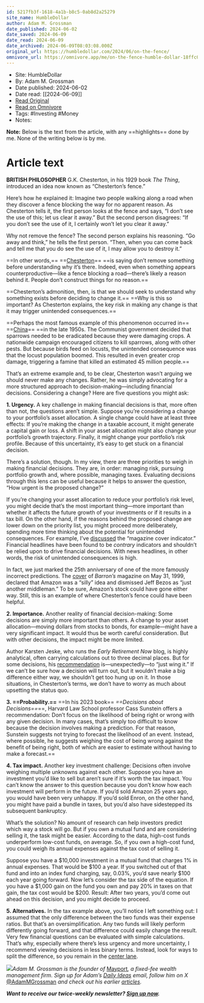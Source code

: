 ```yaml
---
id: 5217fb3f-1618-4a1b-b8c5-0ab8d2a25279
site_name: HumbleDollar
author: Adam M. Grossman
date_published: 2024-06-02
date_saved: 2024-06-09
date_read: 2024-06-09
date_archived: 2024-06-09T08:03:08.000Z
original_url: https://humbledollar.com/2024/06/on-the-fence/
omnivore_url: https://omnivore.app/me/on-the-fence-humble-dollar-18ffc03972b
---
```


 - Site: HumbleDollar
 - By: Adam M. Grossman
 - Date published: 2024-06-02
 - Date read: [[2024-06-09]]
 - [Read Original](https://humbledollar.com/2024/06/on-the-fence/)
 - [Read on Omnivore](https://omnivore.app/me/on-the-fence-humble-dollar-18ffc03972b)
 - Tags:  #Investing  #Money 
 - Notes: 

**Note:** Below is the text from the article, with any ==highlights== done by me. None of the writing below is by me.

# Article text
**BRITISH PHILOSOPHER** G.K. Chesterton, in his 1929 book _The Thing_, introduced an idea now known as “Chesterton’s fence.”

Here’s how he explained it: Imagine two people walking along a road when they discover a fence blocking the way for no apparent reason. As Chesterton tells it, the first person looks at the fence and says, “I don’t see the use of this; let us clear it away.” But the second person disagrees: “If you don’t see the use of it, I certainly won’t let you clear it away.”

Why not remove the fence? The second person explains his reasoning. “Go away and think,” he tells the first person. “Then, when you can come back and tell me that you do see the use of it, I may allow you to destroy it.”

==In other words,== ==[Chesterton](https://en.wikipedia.org/wiki/G.%5FK.%5FChesterton)== ==is saying don’t remove something before understanding why it’s there. Indeed, even when something appears counterproductive—like a fence blocking a road—there’s likely a reason behind it. People don’t construct things for no reason.==

==Chesterton’s admonition, then, is that we should seek to understand why something exists before deciding to change it.== ==Why is this so important? As Chesterton explains, the key risk in making any change is that it may trigger unintended consequences.==

==Perhaps the most famous example of this phenomenon occurred in== ==[China](https://journals.sagepub.com/doi/pdf/10.1177/0306422018800259)== ==in the late 1950s. The Communist government decided that sparrows needed to be eradicated because they were damaging crops. A nationwide campaign encouraged citizens to kill sparrows, along with other pests. But because birds feed on locusts, the unintended consequence was that the locust population boomed. This resulted in even greater crop damage, triggering a famine that killed an estimated 45 million people.==

That’s an extreme example and, to be clear, Chesterton wasn’t arguing we should never make any changes. Rather, he was simply advocating for a more structured approach to decision-making—including financial decisions. Considering a change? Here are five questions you might ask:

**1\. Urgency.** A key challenge in making financial decisions is that, more often than not, the questions aren’t simple. Suppose you’re considering a change to your portfolio’s asset allocation. A single change could have at least three effects: If you’re making the change in a taxable account, it might generate a capital gain or loss. A shift in your asset allocation might also change your portfolio’s growth trajectory. Finally, it might change your portfolio’s risk profile. Because of this uncertainty, it’s easy to get stuck on a financial decision.

There’s a solution, though. In my view, there are three priorities to weigh in making financial decisions. They are, in order: managing risk, pursuing portfolio growth and, where possible, managing taxes. Evaluating decisions through this lens can be useful because it helps to answer the question, “How urgent is the proposed change?”

If you’re changing your asset allocation to reduce your portfolio’s risk level, you might decide that’s the most important thing—more important than whether it affects the future growth of your investments or if it results in a tax bill. On the other hand, if the reasons behind the proposed change are lower down on the priority list, you might proceed more deliberately, spending more time thinking about the potential for unintended consequences. For example, I’ve [discussed](https://humbledollar.com/2020/01/got-you-covered-2/) the “magazine cover indicator.” Financial headlines have been found to be _contrary_ indicators and shouldn’t be relied upon to drive financial decisions. With news headlines, in other words, the risk of unintended consequences is high.

In fact, we just marked the 25th anniversary of one of the more famously incorrect predictions. The [cover](https://x.com/AdamMGrossman/status/1796519402831294910) of _Barron’s_ magazine on May 31, 1999, declared that Amazon was a “silly” idea and dismissed Jeff Bezos as “just another middleman.” To be sure, Amazon’s stock could have gone either way. Still, this is an example of where Chesterton’s fence could have been helpful.

**2\. Importance.** Another reality of financial decision-making: Some decisions are simply more important than others. A change to your asset allocation—moving dollars from stocks to bonds, for example—might have a very significant impact. It would thus be worth careful consideration. But with other decisions, the impact might be more limited.

Author Karsten Jeske, who runs the _Early Retirement Now_ blog, is highly analytical, often carrying calculations out to three decimal places. But for some decisions, his [recommendation](https://earlyretirementnow.com/2021/08/18/when-to-worry-when-to-wing-it-swr-series-part-47/) is—unexpectedly—to “just wing it.” If we can’t be sure how a decision will turn out, but it wouldn’t make a big difference either way, we shouldn’t get too hung up on it. In those situations, in Chesterton’s terms, we don’t have to worry as much about upsetting the status quo.

**3\. ==Probability.==** ==In his 2023 book== _==Decisions about Decisions==_==, Harvard Law School professor Cass Sunstein offers a recommendation: Don’t focus on the likelihood of being right or wrong with any given decision. In many cases, that’s simply too difficult to know because the decision involves making a prediction. For that reason, Sunstein suggests not trying to forecast the likelihood of an event. Instead, where possible, he suggests weighing the cost of being wrong against the benefit of being right, both of which are easier to estimate without having to make a forecast.==

**4\. Tax impact.** Another key investment challenge: Decisions often involve weighing multiple unknowns against each other. Suppose you have an investment you’d like to sell but aren’t sure if it’s worth the tax impact. You can’t know the answer to this question because you don’t know how each investment will perform in the future. If you’d sold Amazon 25 years ago, you would have been very unhappy. If you’d sold Enron, on the other hand, you might have paid a bundle in taxes, but you’d also have sidestepped its subsequent bankruptcy.

What’s the solution? No amount of research can help investors predict which way a stock will go. But if you own a mutual fund and are considering selling it, the task might be easier. According to the data, high-cost funds underperform low-cost funds, on average. So, if you own a high-cost fund, you could weigh its annual expenses against the tax cost of selling it.

Suppose you have a $10,000 investment in a mutual fund that charges 1% in annual expenses. That would be $100 a year. If you switched out of that fund and into an index fund charging, say, 0.03%, you’d save nearly $100 each year going forward. Now let’s consider the tax side of the equation. If you have a $1,000 gain on the fund you own and pay 20% in taxes on that gain, the tax cost would be $200\. Result: After two years, you’d come out ahead on this decision, and you might decide to proceed.

**5\. Alternatives.** In the tax example above, you’ll notice I left something out: I assumed that the only difference between the two funds was their expense ratios. But that’s an oversimplification. Any two funds will likely perform differently going forward, and that difference could easily change the result. Very few financial questions can be evaluated with simple calculations. That’s why, especially where there’s less urgency and more uncertainty, I recommend viewing decisions in less binary terms. Instead, look for ways to split the difference, so you remain in the [center lane](https://humbledollar.com/2024/01/hug-the-center-lane/).

_![](https://proxy-prod.omnivore-image-cache.app/150x150,s3wxfAn3zdSqtZVQ4OJHfSfCpE2hOQ-x9n3WtNg1Ps/https://humbledollar-cfc8.kxcdn.com/wp-content/uploads/2019/03/bsas-grossman-0511-lowres-1-150x150.jpg)Adam M. Grossman_ _is the founder of_ [Mayport](https://www.mayport.com/ "http://www.mayport.com")_, a fixed-fee wealth management firm._ _Sign up for Adam’s [Daily Ideas](https://www.mayport.com/daily-ideas/ "https://www.mayport.com/daily-ideas/") email, follow_ _him on X_ [@AdamMGrossman](https://twitter.com/AdamMGrossman "https://twitter.com/AdamMGrossman") _and check out his earlier [articles](https://humbledollar.com/author/adam-grossman/)._

**_Want to receive our twice-weekly newsletter? [Sign up now](https://humbledollar.com/weekly-newsletter/)._**

